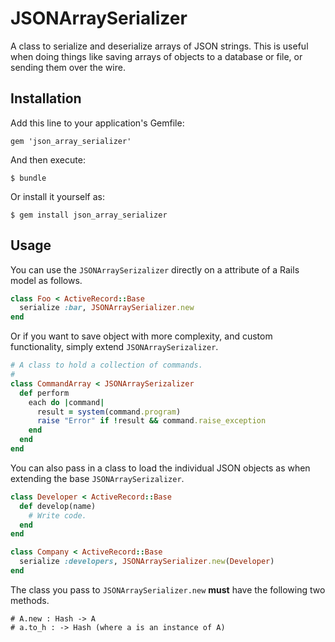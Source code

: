 # JSONArraySerializer

A class to serialize and deserialize arrays of JSON strings. This is useful when doing things like saving arrays of objects to a database or file, or sending them over the wire.

## Installation

Add this line to your application's Gemfile:

    gem 'json_array_serializer'

And then execute:

    $ bundle

Or install it yourself as:

    $ gem install json_array_serializer

## Usage

You can use the `JSONArraySerizalizer` directly on a attribute of a Rails model as follows.

```ruby
class Foo < ActiveRecord::Base
  serialize :bar, JSONArraySerializer.new
end
```

Or if you want to save object with more complexity, and custom functionality, simply extend `JSONArraySerizalizer`.

```ruby
# A class to hold a collection of commands.
#
class CommandArray < JSONArraySerizalizer
  def perform
    each do |command|
      result = system(command.program)
      raise "Error" if !result && command.raise_exception
    end
  end
end
```

You can also pass in a class to load the individual JSON objects as when extending the base `JSONArraySerizalizer`.

```ruby
class Developer < ActiveRecord::Base
  def develop(name)
    # Write code.
  end
end

class Company < ActiveRecord::Base
  serialize :developers, JSONArraySerializer.new(Developer)
end
```

The class you pass to `JSONArraySerializer.new` __must__ have the following two methods.

```
# A.new : Hash -> A
# a.to_h : -> Hash (where a is an instance of A)
```